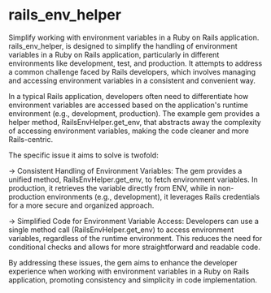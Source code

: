 # rails_env_helper
Simplify working with environment variables in a Ruby on Rails application.
rails_env_helper, is designed to simplify the handling of environment variables in a Ruby on Rails application, particularly in different environments like development, test, and production. It attempts to address a common challenge faced by Rails developers, which involves managing and accessing environment variables in a consistent and convenient way.

In a typical Rails application, developers often need to differentiate how environment variables are accessed based on the application's runtime environment (e.g., development, production). The example gem provides a helper method, RailsEnvHelper.get_env, that abstracts away the complexity of accessing environment variables, making the code cleaner and more Rails-centric.

The specific issue it aims to solve is twofold:

-> Consistent Handling of Environment Variables: The gem provides a unified method, RailsEnvHelper.get_env, to fetch environment variables. In production, it retrieves the variable directly from ENV, while in non-production environments (e.g., development), it leverages Rails credentials for a more secure and organized approach.

-> Simplified Code for Environment Variable Access: Developers can use a single method call (RailsEnvHelper.get_env) to access environment variables, regardless of the runtime environment. This reduces the need for conditional checks and allows for more straightforward and readable code.

By addressing these issues, the gem aims to enhance the developer experience when working with environment variables in a Ruby on Rails application, promoting consistency and simplicity in code implementation.